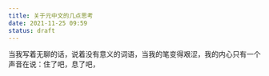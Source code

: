 ```yaml
---
title: 关于元中文的几点思考
date: 2021-11-25 09:59
status: draft
---
```

当我写着无聊的话，说着没有意义的词语，当我的笔变得艰涩，我的内心只有一个声音在说：住了吧，息了吧，